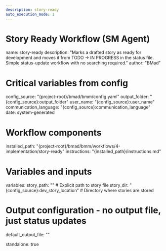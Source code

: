 ```yaml
---
description: story-ready
auto_execution_mode: 1
---
```


# Story Ready Workflow (SM Agent)
name: story-ready
description: "Marks a drafted story as ready for development and moves it from TODO → IN PROGRESS in the status file. Simple status-update workflow with no searching required."
author: "BMad"

# Critical variables from config
config_source: "{project-root}/bmad/bmm/config.yaml"
output_folder: "{config_source}:output_folder"
user_name: "{config_source}:user_name"
communication_language: "{config_source}:communication_language"
date: system-generated

# Workflow components
installed_path: "{project-root}/bmad/bmm/workflows/4-implementation/story-ready"
instructions: "{installed_path}/instructions.md"

# Variables and inputs
variables:
  story_path: "" # Explicit path to story file
  story_dir: "{config_source}:dev_story_location" # Directory where stories are stored

# Output configuration - no output file, just status updates
default_output_file: ""

standalone: true

